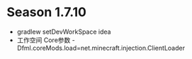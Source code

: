 # Season 1.7.10
* gradlew setDevWorkSpace idea
* 工作空间 Core参数 -Dfml.coreMods.load=net.minecraft.injection.ClientLoader
